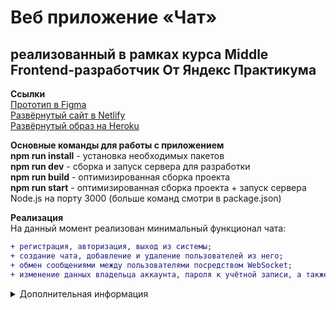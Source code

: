 # Веб приложение «Чат»

## реализованный в рамках курса Middle Frontend-разработчик От Яндекс Практикума

**Ссылки**  
[Прототип в Figma](https://www.figma.com/file/Q9deLsYNOyxQYDvkhhnaS4/Chat?node-id=10%3A2)  
[Развёрнутый сайт в Netlify](https://chic-beijinho-596b6d.netlify.app)  
[Развёрнутый образ на Heroku](https://young-badlands-33920.herokuapp.com)

**Основные команды для работы с приложением**  
**npm run install** - установка необходимых пакетов  
**npm run dev** - сборка и запуск сервера для разработки  
**npm run build** - оптимизированная сборка проекта  
**npm run start** - оптимизированная сборка проекта + запуск сервера Node.js на порту 3000
(больше команд смотри в package.json)

**Реализация**  
На данный момент реализован минимальный функционал чата:

```diff
+ регистрация, авторизация, выход из системы;
+ создание чата, добавление и удаление пользователей из него;
+ обмен сообщениями между пользователями посредством WebSocket;
+ изменение данных владельца аккаунта, пароля к учётной записи, а также аватара.
```

<details>
<summary>Дополнительная информация</summary>
**Развёртывание на Heroku через WSL2 - Windows Subsystem for Linux**  
**(далее по тексту - подсистема)**  
[Непосредственная инструкция на сайте Heroku](https://devcenter.heroku.com/articles/container-registry-and-runtime). Я в свою очередь опишу каким образом мне удалось
развернуть образ (на тот случай, если вам придётся заниматься тем же самым.)
Лично я пользовался подсистемой с дистрибутивом Ubuntu 20.04 под Windows 10.

```diff
! Убедитесь в том, что используете вторую версию - WSL2.
```

(проверить версию WSL можно командой **wsl.exe -l -v** в терминале вашей
подсистемы, либо командой **wsl -l -v** в **cmd** или **power shell**).

```diff
! Также в вашей подсистеме должен быть установлен Git.
```

**Установите Heroku CLI**, для этого введите в терминале вашей подсистемы:

> $ curl https://cli-assets.heroku.com/install.sh | sh

Далее для подсистемы Ubuntu / Debian введите:

> $ curl https://cli-assets.heroku.com/install-ubuntu.sh | sh

(доступна также установка через **npm**, но я устанавливал через команды описанные выше)

Проверка версии **Heroku**:

> $ heroku --version

Вероятнее всего, до того момента, когда вы начнёте вводить последующие команды,
вам нужно быть зарегистрированным на сайте **Heroku**. Также возможно следует
привязать ваш **Github** к сайту **Heroku**, хотя не факт что это необходимо.
Я сделал это в своей "первой" попытке установить образ через сайт.
Также для последующих манипуляций необходимо установить **Docker**.
Я кстати не устанавливал его в подсистему напрямую. Вместо это, я установил
[Docker Desktop](https://www.docker.com/products/docker-desktop/) под **Windows 10**.
(приложение **Docker Desktop** было включено в момент создания образа)

Итак авторизуемся через браузер:

> heroku login

Жмём любую клавишу и открывается браузер по умолчанию, с авторизацией через вкладку.
Здесь следует отметить, что **VPN** (который возможно работает в вашем браузере
через какое либо расширение) **должен быть выключен**. Иначе получите ошибку о
несоответствии **IP** адресов.

> $ heroku container:login

Клонируем ваш удалённый репозиторий:

> $ git clone https://github.com/heroku/alpinehelloworld.git

Можно обойтись без этого этапа и перейти сразу к созданию приложения.
Для этого скопируйте папку с исходным кодом (без папки **node_modules**)
в какую нибудь папку в вашей подсистеме. Открыть головную папку можно
посредством команды **explorer.exe .** набранной в терминале вашей подсистемы **WSL2**.

Переходим в папку с проектом:

> $ cd alpinehelloworld

Создаём приложение:

> $ heroku create

Создаём образ и отправляем его в реестр контейнеров:

> $ heroku container:push web

Загружаем образ в ваше приложение:

> heroku container:release web

Теперь можно открыть его в браузере командой:

> heroku open

</details>
